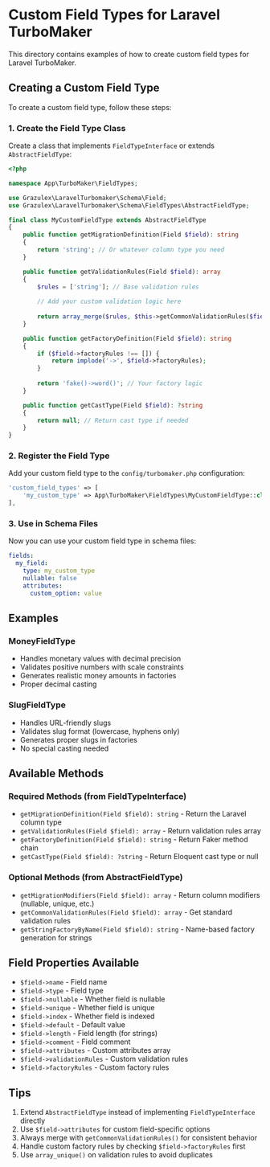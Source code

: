 # Custom Field Types for Laravel TurboMaker

This directory contains examples of how to create custom field types for Laravel TurboMaker.

## Creating a Custom Field Type

To create a custom field type, follow these steps:

### 1. Create the Field Type Class

Create a class that implements `FieldTypeInterface` or extends `AbstractFieldType`:

```php
<?php

namespace App\TurboMaker\FieldTypes;

use Grazulex\LaravelTurbomaker\Schema\Field;
use Grazulex\LaravelTurbomaker\Schema\FieldTypes\AbstractFieldType;

final class MyCustomFieldType extends AbstractFieldType
{
    public function getMigrationDefinition(Field $field): string
    {
        return 'string'; // Or whatever column type you need
    }

    public function getValidationRules(Field $field): array
    {
        $rules = ['string']; // Base validation rules
        
        // Add your custom validation logic here
        
        return array_merge($rules, $this->getCommonValidationRules($field));
    }

    public function getFactoryDefinition(Field $field): string
    {
        if ($field->factoryRules !== []) {
            return implode('->', $field->factoryRules);
        }
        
        return 'fake()->word()'; // Your factory logic
    }

    public function getCastType(Field $field): ?string
    {
        return null; // Return cast type if needed
    }
}
```

### 2. Register the Field Type

Add your custom field type to the `config/turbomaker.php` configuration:

```php
'custom_field_types' => [
    'my_custom_type' => App\TurboMaker\FieldTypes\MyCustomFieldType::class,
],
```

### 3. Use in Schema Files

Now you can use your custom field type in schema files:

```yaml
fields:
  my_field:
    type: my_custom_type
    nullable: false
    attributes:
      custom_option: value
```

## Examples

### MoneyFieldType
- Handles monetary values with decimal precision
- Validates positive numbers with scale constraints
- Generates realistic money amounts in factories
- Proper decimal casting

### SlugFieldType
- Handles URL-friendly slugs
- Validates slug format (lowercase, hyphens only)
- Generates proper slugs in factories
- No special casting needed

## Available Methods

### Required Methods (from FieldTypeInterface)

- `getMigrationDefinition(Field $field): string` - Return the Laravel column type
- `getValidationRules(Field $field): array` - Return validation rules array
- `getFactoryDefinition(Field $field): string` - Return Faker method chain
- `getCastType(Field $field): ?string` - Return Eloquent cast type or null

### Optional Methods (from AbstractFieldType)

- `getMigrationModifiers(Field $field): array` - Return column modifiers (nullable, unique, etc.)
- `getCommonValidationRules(Field $field): array` - Get standard validation rules
- `getStringFactoryByName(Field $field): string` - Name-based factory generation for strings

## Field Properties Available

- `$field->name` - Field name
- `$field->type` - Field type
- `$field->nullable` - Whether field is nullable
- `$field->unique` - Whether field is unique
- `$field->index` - Whether field is indexed
- `$field->default` - Default value
- `$field->length` - Field length (for strings)
- `$field->comment` - Field comment
- `$field->attributes` - Custom attributes array
- `$field->validationRules` - Custom validation rules
- `$field->factoryRules` - Custom factory rules

## Tips

1. Extend `AbstractFieldType` instead of implementing `FieldTypeInterface` directly
2. Use `$field->attributes` for custom field-specific options
3. Always merge with `getCommonValidationRules()` for consistent behavior
4. Handle custom factory rules by checking `$field->factoryRules` first
5. Use `array_unique()` on validation rules to avoid duplicates
